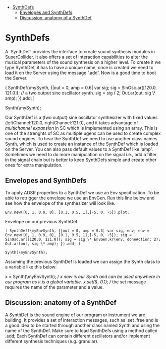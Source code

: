 - [SynthDefs](#sec-1)
  - [Envelopes and SynthDefs](#sec-1-1)
  - [Discussion: anatomy of a SynthDef](#sec-1-2)

# SynthDefs<a id="sec-1"></a>

A \`SynthDef\` provides the interface to create sound synthesis modules in SuperCollider. It also offers a set of interaction capabilities to alter the musical parameters of the sound synthesis on a higher level. To create it we type SynthDef, it has to have a unique name, once is created we need to load it on the Server using the message '.add'. Now is a good time to boot the Server.

<div class="SOURCE">
( SynthDef(\mySynth, {|out = 0, amp = 0.6| var sig; sig = SinOsc.ar([120.0, 121.0]); // a two output sine oscillator synth. sig = sig / 2; Out.ar(out, sig \* amp); }).add; )

Synth(\mySynth);

</div>

Our SynthDef is a (two output) sine oscillator synthesizer with fixed values (leftChannel:120.0, rightChannel:121.0), and it takes advantage of *multichannel expansion* in SC which is implemented using an array. This is one of the strenghts of SC as multiple ugens can be used to create complex sound engines. To hear the SynthDef we need to use another class names Synth, which is used to create an instance of the SynthDef which is loaded on the Server. You can also pass default values to a SynthDef like 'amp'. Sometimes we need to do more manipulation on the signal i.e., add a filter in the signal chain but is better to keep SynthDefs simple and create other ones for extra manipulation.

## Envelopes and SynthDefs<a id="sec-1-1"></a>

To apply ADSR properties to a SynthDef we use an Env specification. To be able to retrigger the envelope we use an EnvGen. Run this line below and see how the envelope of the synthesizer will look like.

```sclang
Env.new([0, 1, 0.9, 0], [0.1, 0.5, 1],[-5, 0, -5]).plot;
```

Envelope on our previous SynthDef.

``` sclang
( SynthDef(\myEnvSynth, {|out = 0, amp = 0.3| var sig, env; env = Env.new([0, 1, 0.9, 0], [0.1, 0.5, 1],[-5, 0, -5]); sig = SinOsc.ar([120.0, 121.0]); sig = sig \* EnvGen.kr(env, doneAction: 2); Out.ar(out, sig \* amp); }).add; )

Synth(\myEnvSynth);
```

Assuming the previous SynthDef is loaded we can assign the Synth class to a variable like this below:

x = Synth(\myEnvSynth); */ x now is our Synth and can be used anywhere in our program as it is a global variable. x.set(&amp;, 0.1); /* the set message requires the name of the parameter and a value.

## Discussion: anatomy of a SynthDef<a id="sec-1-2"></a>

A SynthDef is the sound engine of our program or instrument we are building. It provides a set of interaction messages, such as .set .free and is a good idea to be started through another class named Synth and using the name of the SynthDef. Make sure to load SynthDefs using a method called .add; Each SynthDef can contain different oscillators and/or implement different synthesis techniques (e.g. granular).

